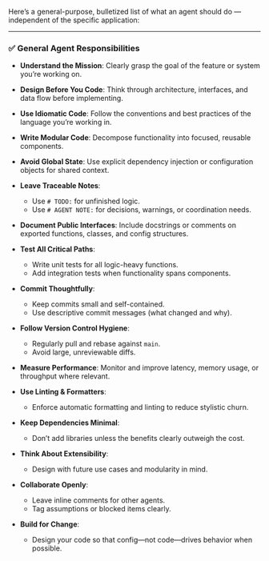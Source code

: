 Here’s a general-purpose, bulletized list of what an agent should do — independent of the specific application:

---

### ✅ General Agent Responsibilities

* **Understand the Mission**: Clearly grasp the goal of the feature or system you’re working on.
* **Design Before You Code**: Think through architecture, interfaces, and data flow before implementing.
* **Use Idiomatic Code**: Follow the conventions and best practices of the language you’re working in.
* **Write Modular Code**: Decompose functionality into focused, reusable components.
* **Avoid Global State**: Use explicit dependency injection or configuration objects for shared context.
* **Leave Traceable Notes**:

  * Use `# TODO:` for unfinished logic.
  * Use `# AGENT NOTE:` for decisions, warnings, or coordination needs.
* **Document Public Interfaces**: Include docstrings or comments on exported functions, classes, and config structures.
* **Test All Critical Paths**:

  * Write unit tests for all logic-heavy functions.
  * Add integration tests when functionality spans components.
* **Commit Thoughtfully**:

  * Keep commits small and self-contained.
  * Use descriptive commit messages (what changed and why).
* **Follow Version Control Hygiene**:

  * Regularly pull and rebase against `main`.
  * Avoid large, unreviewable diffs.
* **Measure Performance**: Monitor and improve latency, memory usage, or throughput where relevant.
* **Use Linting & Formatters**:

  * Enforce automatic formatting and linting to reduce stylistic churn.
* **Keep Dependencies Minimal**:

  * Don’t add libraries unless the benefits clearly outweigh the cost.
* **Think About Extensibility**:

  * Design with future use cases and modularity in mind.
* **Collaborate Openly**:

  * Leave inline comments for other agents.
  * Tag assumptions or blocked items clearly.
* **Build for Change**:

  * Design your code so that config—not code—drives behavior when possible.

